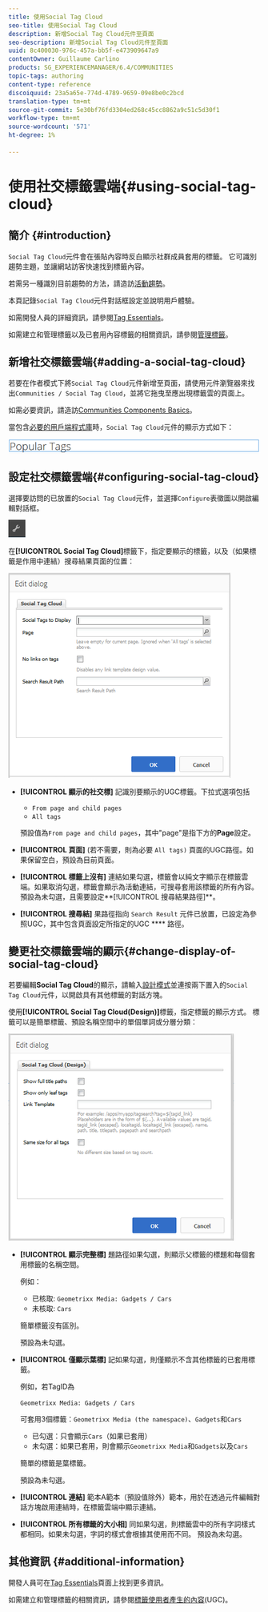 ```yaml
---
title: 使用Social Tag Cloud
seo-title: 使用Social Tag Cloud
description: 新增Social Tag Cloud元件至頁面
seo-description: 新增Social Tag Cloud元件至頁面
uuid: 8c400030-976c-457a-bb5f-e473909647a9
contentOwner: Guillaume Carlino
products: SG_EXPERIENCEMANAGER/6.4/COMMUNITIES
topic-tags: authoring
content-type: reference
discoiquuid: 23a5a65e-774d-4789-9659-09e8be0c2bcd
translation-type: tm+mt
source-git-commit: 5e30bf76fd3304ed268c45cc8862a9c51c5d30f1
workflow-type: tm+mt
source-wordcount: '571'
ht-degree: 1%

---
```



# 使用社交標籤雲端{#using-social-tag-cloud}

## 簡介 {#introduction}

`Social Tag Cloud`元件會在張貼內容時反白顯示社群成員套用的標籤。 它可識別趨勢主題，並讓網站訪客快速找到標籤內容。

若需另一種識別目前趨勢的方法，請造訪[活動趨勢](trends.md)。

本頁記錄`Social Tag Cloud`元件對話框設定並說明用戶體驗。

如需開發人員的詳細資訊，請參閱[Tag Essentials](tag.md)。

如需建立和管理標籤以及已套用內容標籤的相關資訊，請參閱[管理標籤](../../help/sites-administering/tags.md)。

## 新增社交標籤雲端{#adding-a-social-tag-cloud}

若要在作者模式下將`Social Tag Cloud`元件新增至頁面，請使用元件瀏覽器來找出`Communities / Social Tag Cloud`，並將它拖曳至應出現標籤雲的頁面上。

如需必要資訊，請造訪[Communities Components Basics](basics.md)。

當包含[必要的用戶端程式庫](tag.md#essentials-for-client-side)時，`Social Tag Cloud`元件的顯示方式如下：

![chlimage_1-303](assets/chlimage_1-303.png)

## 設定社交標籤雲端{#configuring-social-tag-cloud}

選擇要訪問的已放置的`Social Tag Cloud`元件，並選擇`Configure`表徵圖以開啟編輯對話框。

![chlimage_1-304](assets/chlimage_1-304.png)

在&#x200B;**[!UICONTROL Social Tag Cloud]**&#x200B;標籤下，指定要顯示的標籤，以及（如果標籤是作用中連結）搜尋結果頁面的位置：

![chlimage_1-305](assets/chlimage_1-305.png)

* **[!UICONTROL 顯示的社交標]**
記識別要顯示的UGC標籤。下拉式選項包括

   * `From page and child pages`
   * `All tags`

   預設值為`From page and child pages`，其中&quot;page&quot;是指下方的&#x200B;**Page**&#x200B;設定。

* **[!UICONTROL 頁面]**
(若不需要，則為必要 
`All tags)` 頁面的UGC路徑。如果保留空白，預設為目前頁面。

* **[!UICONTROL 標籤上沒有]**
連結如果勾選，標籤會以純文字顯示在標籤雲端。如果取消勾選，標籤會顯示為活動連結，可搜尋套用該標籤的所有內容。 預設為未勾選，且需要設定**[!UICONTROL 搜尋結果路徑]**。

* **[!UICONTROL 搜尋結]**
果路徑指向 
`Search Result` 元件已放置，已設定為參照UGC，其中包含頁面設定所指定的UGC **** 路徑。

## 變更社交標籤雲端的顯示{#change-display-of-social-tag-cloud}

若要編輯&#x200B;**Social Tag Cloud**&#x200B;的顯示，請輸入[設計模式](../../help/sites-authoring/default-components-designmode.md)並連按兩下置入的`Social Tag Cloud`元件，以開啟具有其他標籤的對話方塊。

使用&#x200B;**[!UICONTROL Social Tag Cloud(Design)]**&#x200B;標籤，指定標籤的顯示方式。 標籤可以是簡單標籤、預設名稱空間中的單個單詞或分層分類：

![chlimage_1-306](assets/chlimage_1-306.png)

* **[!UICONTROL 顯示完整標]**
題路徑如果勾選，則顯示父標籤的標題和每個套用標籤的名稱空間。

   例如：

   * 已核取: `Geometrixx Media: Gadgets / Cars`
   * 未核取: `Cars`

   簡單標籤沒有區別。

   預設為未勾選。

* **[!UICONTROL 僅顯示葉標]**
記如果勾選，則僅顯示不含其他標籤的已套用標籤。

   例如，若TagID為

   `Geometrixx Media: Gadgets / Cars`

   可套用3個標籤：`Geometrixx Media (the namespace)`、`Gadgets`和`Cars`

   * 已勾選：只會顯示`Cars`（如果已套用）
   * 未勾選：如果已套用，則會顯示`Geometrixx Media`和`Gadgets`以及`Cars`

   簡單的標籤是葉標籤。

   預設為未勾選。

* **[!UICONTROL 連結]**
範本A範本（預設值除外）範本，用於在透過元件編輯對話方塊啟用連結時，在標籤雲端中顯示連結。

* **[!UICONTROL 所有標籤的大小相]**
同如果勾選，則標籤雲中的所有字詞樣式都相同。如果未勾選，字詞的樣式會根據其使用而不同。 預設為未勾選。

## 其他資訊 {#additional-information}

開發人員可在[Tag Essentials](tag.md)頁面上找到更多資訊。

如需建立和管理標籤的相關資訊，請參閱[標籤使用者產生的內容](tag-ugc.md)(UGC)。

